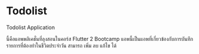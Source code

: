 # Todolist
Todolist Application 

นี้คือแอพพลิเคชั่นที่ลุงสอนในคอร์ส Flutter 2 Bootcamp แอพนี้เป็นแอพที่เกี่ยวข้องกับการบันทึกรายการที่ต้องทำในชีวิตประจำวัน 
สามารถ เพิ่ม ลบ แก้ไข ได้
